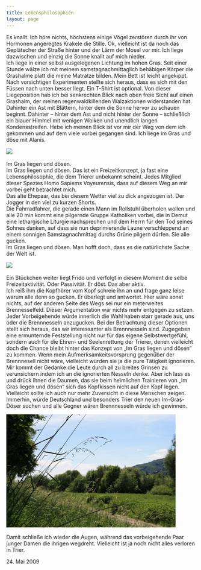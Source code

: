 ```yaml
---
title: Lebensphilosophien
layout: page
---
```

Es knallt. Ich höre nichts, höchstens einige Vögel zerstören durch ihr von Hormonen angeregtes Krakele die Stille. Ok, vielleicht ist da noch das Geplätscher der Straße hinter und der Lärm der Mosel vor mir. Ich liege dazwischen und einzig die Sonne knallt auf mich nieder.<br>
Ich liege in einer selbst ausgelegenen Lichtung im hohen Gras. Seit einer Stunde wälze ich mit meinem samstagnachmittaglich behäbigen Körper die Grashalme platt die meine Matratze bilden. Mein Bett ist leicht angekippt. Nach vorsichtigen Experimenten stellte sich heraus, dass es sich mit den Füssen nach unten besser liegt. Ein T-Shirt ist optional. Von dieser Liegeposition hab ich bei senkrechten Blick nach oben freie Sicht auf einen Grashalm, der meinen regenwaldkillenden Walzaktionen widerstanden hat. Dahinter ein Ast mit Blättern, hinter dem die Sonne hervor zu schauen beginnt. Dahinter – hinter dem Ast und nicht hinter der Sonne – schließlich ein blauer Himmel mit wenigen Wolken und unendlich langen Kondensstreifen. Hebe ich meinen Blick ist vor mir der Weg von dem ich gekommen und auf dem viele vorbei gegangen sind. Ich liege im Gras und döse mit Alanis.

![](/images/img_0330s.jpg)

Im Gras liegen und dösen.<br>
Im Gras liegen und dösen. Das ist ein Freizeitkonzept, ja fast eine Lebensphilosophie, die dem Trierer unbekannt scheint. Jedes Mitglied dieser Spezies Homo Sapiems Voyeurensis, dass auf diesem Weg an mir vorbei geht betrachtet mich.<br>
Das alte Ehepaar, das bei diesem Wetter viel zu dick angezogen ist.
Der Jogger in den viel zu kurzen Shorts.<br>
Die Fahrradfahrer, die gerade einen Mann im Rollstuhl überholen wollen und alle 20 min kommt eine pilgernde Gruppe Katholiken vorbei, die in Demut eine lethargische Liturgie nachsprechen und dem Herrn für den Tod seines Sohnes danken, auf dass sie nun deprimierende Laune verschleppend an einem sonnigen Samstagnachmittag durchs Grüne pilgern dürfen. Sie alle gucken.<br>
Im Gras liegen und dösen. Man hofft doch, dass es die natürlichste Sache der Welt ist.

![](/images/img_0332s.jpg)

Ein Stückchen weiter liegt Frido und verfolgt in diesem Moment die selbe Freizeitaktivität. Oder Passivität. Er döst. Das aber aktiv.<br>
Ich reiß ihm die Kopfhörer vom Kopf schreie ihn an und frage ganz leise warum alle denn so gucken. Er überlegt und antwortet. Hier wäre sonst nichts, auf der anderen Seite des Wegs sei nur ein meterweites Brennesselfeld. Dieser Argumentation war nichts mehr entgegen zu setzen.<br>
Jeder Vorbeigehende würde innerlich die Wahl haben starr gerade aus, uns oder die Brennnesseln anzugucken. Bei der Betrachtung dieser Optionen stellt sich heraus, das wir interessanter als Brennnesseln sind. Zugegeben eine ermunternde Feststellung nicht nur für das eigene Selbstwertgefühl, sondern auch für die Ehren- und Seelenrettung der Trierer, denen vielleicht doch die Chance bleibt hinter das Konzept von „Im Gras liegen und dösen“ zu kommen. Wenn mein Aufmerksamkeitsvorsprung gegenüber der Brennnesell nicht wäre, vielleicht würden sie ja die pure Tätigkeit ignorieren. Mir kommt der Gedanke die Leute durch all zu breites Grinsen zu verunsichern indem ich an die ignorierten Nesseln denke. Aber ich lass es und drück ihnen die Daumen, das sie beim heimlichen Trainieren von „Im Gras liegen und dösen“ sich das Kopfkissen nicht auf den Kopf legen. Vielleicht sollte ich auch nur mehr Zuversicht in diese Menschen zeigen. Immerhin, würde Deutschland und besonders Trier den neuen Im-Gras-Döser suchen und alle Gegner wären Brennnesseln würde ich gewinnen.

![](images/img_0335s.jpg)

Damit schließe ich wieder die Augen, während das vorbeigehende Paar junger Damen die ihrigen wegdreht. Vielleicht ist ja noch nicht alles verloren in Trier.

<date>24. Mai 2009</date>
